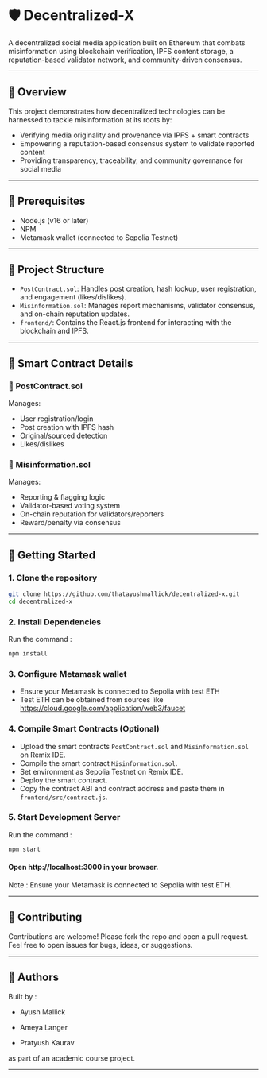 # 🛡️ Decentralized-X

A decentralized social media application built on Ethereum that combats misinformation using blockchain verification, IPFS content storage, a reputation-based validator network, and community-driven consensus.

---

## 📌 Overview

This project demonstrates how decentralized technologies can be harnessed to tackle misinformation at its roots by:

- Verifying media originality and provenance via IPFS + smart contracts
- Empowering a reputation-based consensus system to validate reported content
- Providing transparency, traceability, and community governance for social media

---

## 🔧 Prerequisites

- Node.js (v16 or later)
- NPM
- Metamask wallet (connected to Sepolia Testnet)

---

## 📁 Project Structure

- `PostContract.sol`: Handles post creation, hash lookup, user registration, and engagement (likes/dislikes).
- `Misinformation.sol`: Manages report mechanisms, validator consensus, and on-chain reputation updates.
- `frontend/`: Contains the React.js frontend for interacting with the blockchain and IPFS.

---

## 🔐 Smart Contract Details

### 📝 PostContract.sol

Manages:

- User registration/login
- Post creation with IPFS hash
- Original/sourced detection
- Likes/dislikes

### 🚨 Misinformation.sol

Manages:

- Reporting & flagging logic
- Validator-based voting system
- On-chain reputation for validators/reporters
- Reward/penalty via consensus

---

## 🚀 Getting Started

### 1. Clone the repository

```bash
git clone https://github.com/thatayushmallick/decentralized-x.git
cd decentralized-x
```

### 2. Install Dependencies

Run the command :

```bash
npm install
```

### 3. Configure Metamask wallet

- Ensure your Metamask is connected to Sepolia with test ETH
- Test ETH can be obtained from sources like https://cloud.google.com/application/web3/faucet

### 4. Compile Smart Contracts (Optional)

- Upload the smart contracts `PostContract.sol` and `Misinformation.sol` on Remix IDE.
- Compile the smart contract `Misinformation.sol`.
- Set environment as Sepolia Testnet on Remix IDE.
- Deploy the smart contract.
- Copy the contract ABI and contract address and paste them in `frontend/src/contract.js`.

### 5. Start Development Server

Run the command :

```bash
npm start
```

#### Open http://localhost:3000 in your browser.

Note : Ensure your Metamask is connected to Sepolia with test ETH.

---

## 🤝 Contributing

Contributions are welcome! Please fork the repo and open a pull request. Feel free to open issues for bugs, ideas, or suggestions.

---

## 🧠 Authors

Built by :

- Ayush Mallick

- Ameya Langer

- Pratyush Kaurav

as part of an academic course project.

---
